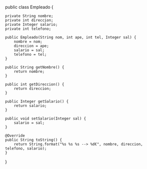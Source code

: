 public class Empleado {
 
	private String nombre;
	private int direccion;
	private Integer salario;
	private int telefono;
	
	public Empleado(String nom, int ape, int tel, Integer sal) {
		nombre = nom;
		direccion = ape;
		salario = sal;
		telefono = tel;
	}
 
	public String getNombre() {
		return nombre;
	}
 
	public int getDireccion() {
		return direccion;
	}
 
	public Integer getSalario() {
		return salario;
	}
 
	public void setSalario(Integer sal) {
		salario = sal;
	}
 
	@Override
	public String toString() {
		return String.format("%s %s %s --> %d€", nombre, direccion, telefono, salario);
	}
}
